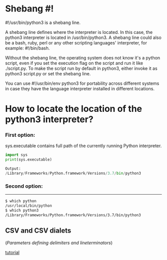 # Shebang #!

#!/usr/bin/python3 is a shebang line.

A shebang line defines where the interpreter is located. In this case, the python3 interpreter is located in /usr/bin/python3. A shebang line could also be a bash, ruby, perl or any other scripting languages' interpreter, for example: #!/bin/bash.

Without the shebang line, the operating system does not know it's a python script, even if you set the execution flag on the script and run it like ./script.py. To make the script run by default in python3, either invoke it as python3 script.py or set the shebang line.

You can use #!/usr/bin/env python3 for portability across different systems in case they have the language interpreter installed in different locations.

# How to locate the location of the python3 interpreter?

### First option:
sys.executable contains full path of the currently running Python interpreter.
```python
import sys
print(sys.executable)

Output:
/Library/Frameworks/Python.framework/Versions/3.7/bin/python3
```
### Second option:
-----------------
```bash
$ which python
/usr/local/bin/python
$ which python3
/Library/Frameworks/Python.framework/Versions/3.7/bin/python3
```
## CSV and CSV dialets 
(*Parameters defining delimiters and lineterminators*)

[tutorial](https://wellsr.com/python/introduction-to-csv-dialects-with-the-python-csv-module/)